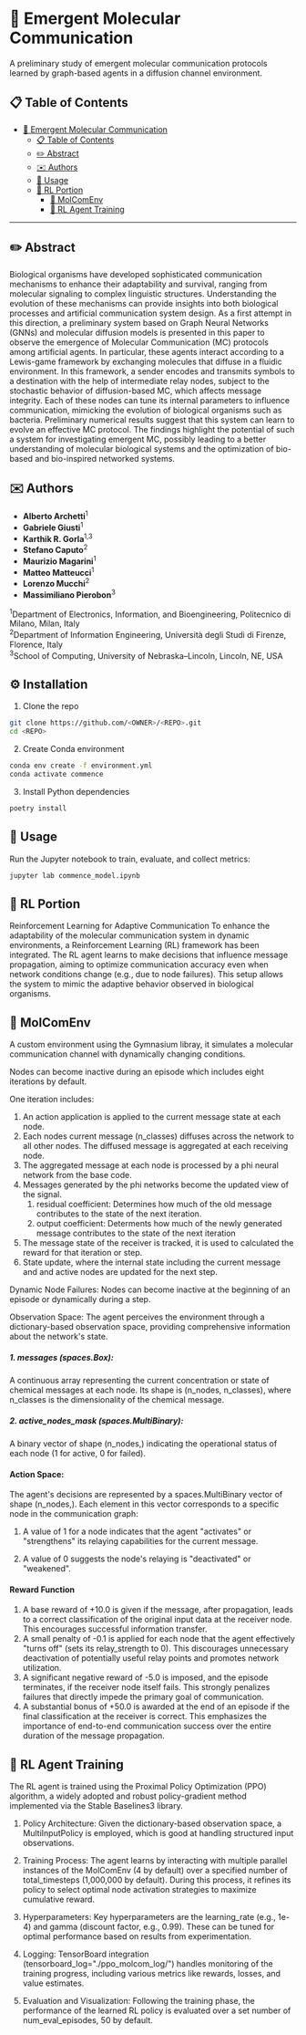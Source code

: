 # 🦠 Emergent Molecular Communication

A preliminary study of emergent molecular communication protocols learned by graph-based agents in a diffusion channel environment.

## 📋 Table of Contents

- [🦠 Emergent Molecular Communication](#-emergent-molecular-communication)
  - [📋 Table of Contents](#-table-of-contents)
  - [✏️ Abstract](#️-abstract)
  - [✉️ Authors](#️-authors)
  - [🚀 Usage](#-usage)
  - [🧠 RL Portion](#-rl-portion)
    - [🧪 MolComEnv](#-MolComEnv)
    - [🤖 RL Agent Training](#-rl-agent-training)
---

## ✏️ Abstract

Biological organisms have developed sophisticated communication mechanisms to enhance their adaptability and survival, ranging from molecular signaling to complex linguistic structures. Understanding the evolution of these mechanisms can provide insights into both biological processes and artificial communication system design. As a first attempt in this direction, a preliminary system based on Graph Neural Networks (GNNs) and molecular diffusion models is presented in this paper to observe the emergence of Molecular Communication (MC) protocols among artificial agents. In particular, these agents interact according to a Lewis-game framework by exchanging molecules that diffuse in a fluidic environment. In this framework, a sender encodes and transmits symbols to a destination with the help of intermediate relay nodes, subject to the stochastic behavior of diffusion-based MC, which affects message integrity. Each of these nodes can tune its internal parameters to influence communication, mimicking the evolution of biological organisms such as bacteria. Preliminary numerical results suggest that this system can learn to evolve an effective MC protocol. The findings highlight the potential of such a system for investigating emergent MC, possibly leading to a better understanding of molecular biological systems and the optimization of bio-based and bio-inspired networked systems.

## ✉️ Authors

- **Alberto Archetti**<sup>1</sup>  
- **Gabriele Giusti**<sup>1</sup>  
- **Karthik R. Gorla**<sup>1,3</sup>  
- **Stefano Caputo**<sup>2</sup>  
- **Maurizio Magarini**<sup>1</sup>  
- **Matteo Matteucci**<sup>1</sup>  
- **Lorenzo Mucchi**<sup>2</sup>  
- **Massimiliano Pierobon**<sup>3</sup>  

<sup>1</sup>Department of Electronics, Information, and Bioengineering, Politecnico di Milano, Milan, Italy  
<sup>2</sup>Department of Information Engineering, Università degli Studi di Firenze, Florence, Italy  
<sup>3</sup>School of Computing, University of Nebraska–Lincoln, Lincoln, NE, USA


## ⚙️ Installation
1. Clone the repo
```bash
git clone https://github.com/<OWNER>/<REPO>.git
cd <REPO>
```
2. Create Conda environment
```bash
conda env create -f environment.yml
conda activate commence
```
3. Install Python dependencies
```bash
poetry install
```

## 🚀 Usage
Run the Jupyter notebook to train, evaluate, and collect metrics:
```bash
jupyter lab commence_model.ipynb
```

## 🧠 RL Portion
Reinforcement Learning for Adaptive Communication
To enhance the adaptability of the molecular communication system in dynamic environments, a Reinforcement Learning (RL) framework has been integrated. The RL agent learns to make decisions that influence message propagation, aiming to optimize communication accuracy even when network conditions change (e.g., due to node failures). This setup allows the system to mimic the adaptive behavior observed in biological organisms.

## 🧪 MolComEnv
A custom environment using the Gymnasium libray, it simulates a molecular communication channel with dynamically changing conditions.

Nodes can become inactive during an episode which includes eight iterations by default. 

One iteration includes: 
1. An action application is applied to the current message state at each node.
2. Each nodes current message (n_classes) diffuses across the network to all other nodes. The diffused message is aggregated at each receiving node.
3. The aggregated message at each node is processed by a phi neural network from the base code. 
4. Messages generated by the phi networks become the updated view of the signal.
    1. residual coefficient: Determines how much of the old message contributes to the state of the next iteration.
    2. output coefficient: Determents how much of the newly generated message contributes to the state of the next iteration
5. The message state of the receiver is tracked, it is used to calculated the reward for that iteration or step.
6. State update, where the internal state including the current message and and active nodes are updated for the next step.

Dynamic Node Failures:  Nodes can become inactive at the beginning of an episode or dynamically during a step.

Observation Space: The agent perceives the environment through a dictionary-based observation space, providing comprehensive information about the network's state.
##### 1. messages (spaces.Box): 
A continuous array representing the current concentration or state of chemical messages at each node. Its shape is (n_nodes, n_classes), where n_classes is the dimensionality of the chemical message.
    


##### 2. active_nodes_mask (spaces.MultiBinary): 
A binary vector of shape (n_nodes,) indicating the operational status of each node (1 for active, 0 for failed).


#### Action Space:
The agent's decisions are represented by a spaces.MultiBinary vector of shape (n_nodes,). Each element in this vector corresponds to a specific node in the communication graph:

1. A value of 1 for a node indicates that the agent "activates" or "strengthens" its relaying capabilities for the current message.

2. A value of 0 suggests the node's relaying is "deactivated" or "weakened".


#### Reward Function
    
1. A base reward of +10.0 is given if the message, after propagation, leads to a correct classification of the original input data at the receiver node. This encourages successful information transfer. 
2. A small penalty of -0.1 is applied for each node that the agent effectively "turns off" (sets its relay_strength to 0). This discourages unnecessary deactivation of potentially useful relay points and promotes network utilization. 
3. A significant negative reward of -5.0 is imposed, and the episode terminates, if the receiver node itself fails. This strongly penalizes failures that directly impede the primary goal of communication. 
4. A substantial bonus of +50.0 is awarded at the end of an episode if the final classification at the receiver is correct. This emphasizes the importance of end-to-end communication success over the entire duration of the message propagation.


## 🤖 RL Agent Training
The RL agent is trained using the Proximal Policy Optimization (PPO) algorithm, a widely adopted and robust policy-gradient method implemented via the Stable Baselines3 library.
    
1. Policy Architecture: Given the dictionary-based observation space, a MultiInputPolicy is employed, which is good at handling structured input observations.
    
2. Training Process: The agent learns by interacting with multiple parallel instances of the MolComEnv (4 by default) over a specified number of total_timesteps (1,000,000 by default). During this process, it refines its policy to select optimal node activation strategies to maximize cumulative reward.
    
3. Hyperparameters: Key hyperparameters are the learning_rate (e.g., 1e-4) and gamma (discount factor, e.g., 0.99). These can be tuned for optimal performance based on results from experimentation.

4. Logging: TensorBoard integration (tensorboard_log="./ppo_molcom_log/") handles monitoring of the training progress, including various metrics like rewards, losses, and value estimates.

5. Evaluation and Visualization: Following the training phase, the performance of the learned RL policy is evaluated over a set number of num_eval_episodes, 50 by default. 